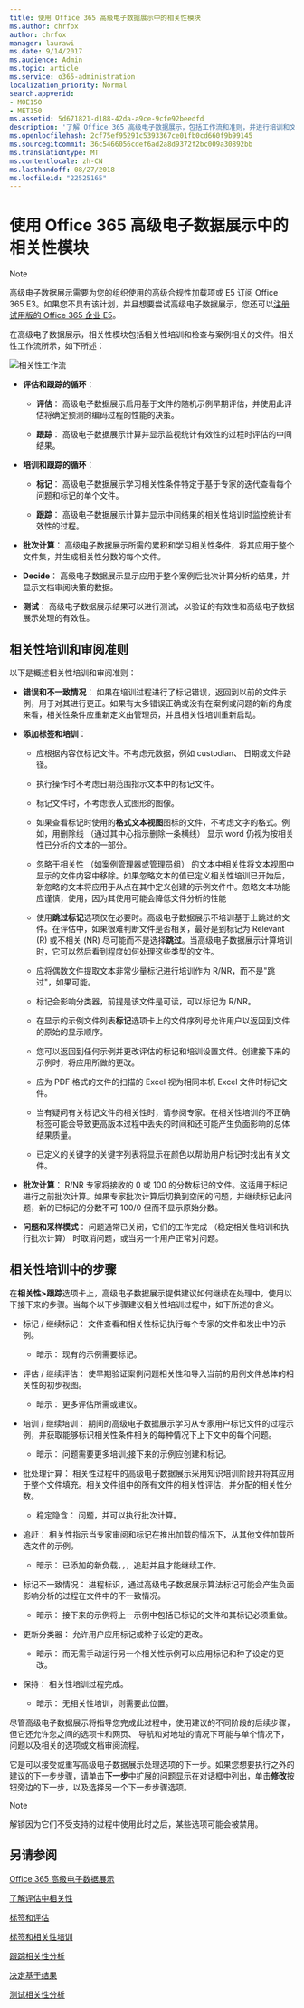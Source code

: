 ```yaml
---
title: 使用 Office 365 高级电子数据展示中的相关性模块
ms.author: chrfox
author: chrfox
manager: laurawi
ms.date: 9/14/2017
ms.audience: Admin
ms.topic: article
ms.service: o365-administration
localization_priority: Normal
search.appverid:
- MOE150
- MET150
ms.assetid: 5d671821-d188-42da-a9ce-9cfe92beedfd
description: '了解 Office 365 高级电子数据展示，包括工作流和准则，并进行培训和文件的审阅的步骤中的相关性模块。  '
ms.openlocfilehash: 2cf75ef95291c5393367ce01fb0cd660f9b99145
ms.sourcegitcommit: 36c5466056cdef6ad2a8d9372f2bc009a30892bb
ms.translationtype: MT
ms.contentlocale: zh-CN
ms.lasthandoff: 08/27/2018
ms.locfileid: "22525165"
---
```

# <a name="use-the-relevance-module-in-office-365-advanced-ediscovery"></a>使用 Office 365 高级电子数据展示中的相关性模块

> [!NOTE]
> 高级电子数据展示需要为您的组织使用的高级合规性加载项或 E5 订阅 Office 365 E3。如果您不具有该计划，并且想要尝试高级电子数据展示，您还可以[注册试用版的 Office 365 企业 E5](https://go.microsoft.com/fwlink/p/?LinkID=698279)。 
  
在高级电子数据展示，相关性模块包括相关性培训和检查与案例相关的文件。相关性工作流所示，如下所述：
  
![相关性工作流](media/44c67dd2-7a20-40a9-b0ed-784364845c77.gif)
  
- **评估和跟踪的循环**：
    
  - **评估**： 高级电子数据展示启用基于文件的随机示例早期评估，并使用此评估将确定预测的编码过程的性能的决策。 
    
  - **跟踪**： 高级电子数据展示计算并显示监视统计有效性的过程时评估的中间结果。 
    
- **培训和跟踪的循环**：
    
  - **标记**： 高级电子数据展示学习相关性条件特定于基于专家的迭代查看每个问题和标记的单个文件。
    
  - **跟踪**： 高级电子数据展示计算并显示中间结果的相关性培训时监控统计有效性的过程。 
    
- **批次计算**： 高级电子数据展示所需的累积和学习相关性条件，将其应用于整个文件集，并生成相关性分数的每个文件。
    
- **Decide**： 高级电子数据展示显示应用于整个案例后批次计算分析的结果，并显示文档审阅决策的数据。
    
- **测试**： 高级电子数据展示结果可以进行测试，以验证的有效性和高级电子数据展示处理的有效性。
    
## <a name="guidelines-for-relevance-training-and-review"></a>相关性培训和审阅准则

以下是概述相关性培训和审阅准则：
  
- **错误和不一致情况**： 如果在培训过程进行了标记错误，返回到以前的文件示例，用于对其进行更正。如果有太多错误正确或没有在案例或问题的新的角度来看，相关性条件应重新定义由管理员，并且相关性培训重新启动。
    
- **添加标签和培训**： 
    
  - 应根据内容仅标记文件。不考虑元数据，例如 custodian、 日期或文件路径。 
    
  - 执行操作时不考虑日期范围指示文本中的标记文件。
    
  - 标记文件时，不考虑嵌入式图形的图像。
    
  - 如果查看标记时使用的**格式文本视图**图标的文件，不考虑文字的格式。例如，用删除线 （通过其中心指示删除一条横线） 显示 word 仍视为按相关性已分析的文本的一部分。 
    
  - 忽略于相关性 （如案例管理器或管理员组） 的文本中相关性将文本视图中显示的文件内容中移除。如果忽略文本的值已定义相关性培训已开始后，新忽略的文本将应用于从点在其中定义创建的示例文件中。忽略文本功能应谨慎，使用，因为其使用可能会降低文件分析的性能
    
  - 使用**跳过标记**选项仅在必要时。高级电子数据展示不培训基于上跳过的文件。在评估中，如果很难判断文件是否相关，最好是到标记为 Relevant (R) 或不相关 (NR) 尽可能而不是选择**跳过**。当高级电子数据展示计算培训时，它可以然后看到程度如何处理这些类型的文件。
    
  - 应将偶数文件提取文本非常少量标记进行培训作为 R/NR，而不是"跳过"，如果可能。 
    
  - 标记会影响分类器，前提是该文件是可读，可以标记为 R/NR。
    
  - 在显示的示例文件列表**标记**选项卡上的文件序列号允许用户以返回到文件的原始的显示顺序。 
    
  - 您可以返回到任何示例并更改评估的标记和培训设置文件。创建接下来的示例时，将应用所做的更改。
    
  - 应为 PDF 格式的文件的扫描的 Excel 视为相同本机 Excel 文件时标记文件。
    
  - 当有疑问有关标记文件的相关性时，请参阅专家。在相关性培训的不正确标签可能会导致更高版本过程中丢失的时间和还可能产生负面影响的总体结果质量。
    
  - 已定义的关键字的关键字列表将显示在颜色以帮助用户标记时找出有关文件。
    
- **批次计算**： R/NR 专家将接收的 0 或 100 的分数标记的文件。这适用于标记进行之前批次计算。如果专家批次计算后切换到空闲的问题，并继续标记此问题，新的已标记的分数不可 100/0 但而不显示原始分数。
    
- **问题和采样模式**： 问题通常已关闭，它们的工作完成 （稳定相关性培训和执行批次计算） 时取消问题，或当另一个用户正常对问题。
    
## <a name="steps-in-relevance-training"></a>相关性培训中的步骤

在**相关性\>跟踪**选项卡上，高级电子数据展示提供建议如何继续在处理中，使用以下接下来的步骤。当每个以下步骤建议相关性培训过程中，如下所述的含义。 
  
- 标记 / 继续标记： 文件查看和相关性标记执行每个专家的文件和发出中的示例。
    
  - 暗示： 现有的示例需要标记。
    
- 评估 / 继续评估： 使早期验证案例问题相关性和导入当前的用例文件总体的相关性的初步视图。
    
  - 暗示： 更多评估所需或建议。
    
- 培训 / 继续培训： 期间的高级电子数据展示学习从专家用户标记文件的过程示例，并获取能够标识相关性条件相关的每种情况下上下文中的每个问题。
    
  - 暗示： 问题需要更多培训;接下来的示例应创建和标记。 
    
- 批处理计算： 相关性过程中的高级电子数据展示采用知识培训阶段并将其应用于整个文件填充。相关文件组中的所有文件的相关性评估，并分配的相关性分数。
    
  - 稳定隐含： 问题，并可以执行批次计算。
    
- 追赶： 相关性指示当专家审阅和标记在推出加载的情况下，从其他文件加载所选文件的示例。
    
  - 暗示： 已添加的新负载，，，追赶并且才能继续工作。
    
- 标记不一致情况： 进程标识，通过高级电子数据展示算法标记可能会产生负面影响分析的过程在文件中的不一致情况。
    
  - 暗示： 接下来的示例将上一示例中包括已标记的文件和其标记必须重做。
    
- 更新分类器： 允许用户应用标记或种子设定的更改。
    
  - 暗示： 而无需手动运行另一个相关性示例可以应用标记和种子设定的更改。
    
- 保持： 相关性培训过程完成。
    
  - 暗示： 无相关性培训，则需要此位置。
    
尽管高级电子数据展示将指导您完成此过程中，使用建议的不同阶段的后续步骤，但它还允许您之间的选项卡和网页、 导航和对地址的情况下可能与单个情况下，问题以及相关的选项或文档审阅流程。 
  
它是可以接受或重写高级电子数据展示处理选项的下一步。如果您想要执行之外的建议的下一步步骤，请单击**下一步**中扩展的问题显示在对话框中列出，单击**修改**按钮旁边的下一步，以及选择另一个下一步步骤选项。 
  
> [!NOTE]
> 解锁因为它们不受支持的过程中使用此时之后，某些选项可能会被禁用。 
  
## <a name="see-also"></a>另请参阅

[Office 365 高级电子数据展示](office-365-advanced-ediscovery.md)
  
[了解评估中相关性](assessment-in-relevance-in-advanced-ediscovery.md)
  
[标签和评估](tagging-and-assessment-in-advanced-ediscovery.md)
  
[标签和相关性培训](tagging-and-relevance-training-in-advanced-ediscovery.md)
  
[跟踪相关性分析](track-relevance-analysis-in-advanced-ediscovery.md)
  
[决定基于结果](decision-based-on-the-results-in-advanced-ediscovery.md)
  
[测试相关性分析](test-relevance-analysis-in-advanced-ediscovery.md)

